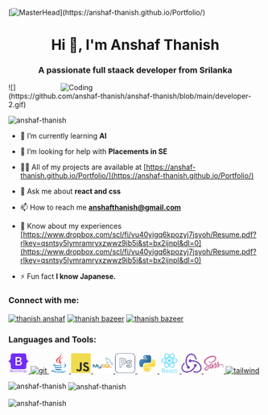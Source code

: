 [![MasterHead]([https://encrypted-tbn0.gstatic.com/images?q=tbn:ANd9GcS0XlWQdSfXoVTBQGNvlnf060Nkxdp47TIMAQ&s](https://www.shutterstock.com/image-vector/web-development-landing-page-people-260nw-1838445880.jpg))](https://anshaf-thanish.github.io/Portfolio/)
<h1 align="center">Hi 👋, I'm Anshaf Thanish</h1>
<h3 align="center">A passionate full staack developer from Srilanka</h3>
<img align="right" alt="Coding" width="400" src="[[https://cdn.dribbble.com/users/116207...](https://raj-rathod.github.io/rajesh-rathore/)](https://raj-rathod.github.io/rajesh-rathore/assets/images/developer.gif)">
![](https://github.com/anshaf-thanish/anshaf-thanish/blob/main/developer-2.gif)

<p align="left"> <img src="https://komarev.com/ghpvc/?username=anshaf-thanish&label=Profile%20views&color=0e75b6&style=flat" alt="anshaf-thanish" /> </p>

- 🌱 I’m currently learning **AI**

- 🤝 I’m looking for help with **Placements in SE**

- 👨‍💻 All of my projects are available at [https://anshaf-thanish.github.io/Portfolio/](https://anshaf-thanish.github.io/Portfolio/)

- 💬 Ask me about **react and css**

- 📫 How to reach me **anshafthanish@gmail.com**

- 📄 Know about my experiences [https://www.dropbox.com/scl/fi/vu40yigq6kpozyj7jsyoh/Resume.pdf?rlkey=qsntsy5lymramryxzwwz9ib5i&st=bx2ijnpl&dl=0](https://www.dropbox.com/scl/fi/vu40yigq6kpozyj7jsyoh/Resume.pdf?rlkey=qsntsy5lymramryxzwwz9ib5i&st=bx2ijnpl&dl=0)

- ⚡ Fun fact **I know Japanese.**

<h3 align="left">Connect with me:</h3>
<p align="left">
<a href="https://linkedin.com/in/thanish anshaf" target="blank"><img align="center" src="https://raw.githubusercontent.com/rahuldkjain/github-profile-readme-generator/master/src/images/icons/Social/linked-in-alt.svg" alt="thanish anshaf" height="30" width="40" /></a>
<a href="https://fb.com/thanish bazeer" target="blank"><img align="center" src="https://raw.githubusercontent.com/rahuldkjain/github-profile-readme-generator/master/src/images/icons/Social/facebook.svg" alt="thanish bazeer" height="30" width="40" /></a>
<a href="https://instagram.com/thanish bazeer" target="blank"><img align="center" src="https://raw.githubusercontent.com/rahuldkjain/github-profile-readme-generator/master/src/images/icons/Social/instagram.svg" alt="thanish bazeer" height="30" width="40" /></a>
</p>

<h3 align="left">Languages and Tools:</h3>
<p align="left"> <a href="https://getbootstrap.com" target="_blank" rel="noreferrer"> <img src="https://raw.githubusercontent.com/devicons/devicon/master/icons/bootstrap/bootstrap-plain-wordmark.svg" alt="bootstrap" width="40" height="40"/> </a> <a href="https://git-scm.com/" target="_blank" rel="noreferrer"> <img src="https://www.vectorlogo.zone/logos/git-scm/git-scm-icon.svg" alt="git" width="40" height="40"/> </a> <a href="https://www.java.com" target="_blank" rel="noreferrer"> <img src="https://raw.githubusercontent.com/devicons/devicon/master/icons/java/java-original.svg" alt="java" width="40" height="40"/> </a> <a href="https://developer.mozilla.org/en-US/docs/Web/JavaScript" target="_blank" rel="noreferrer"> <img src="https://raw.githubusercontent.com/devicons/devicon/master/icons/javascript/javascript-original.svg" alt="javascript" width="40" height="40"/> </a> <a href="https://www.mysql.com/" target="_blank" rel="noreferrer"> <img src="https://raw.githubusercontent.com/devicons/devicon/master/icons/mysql/mysql-original-wordmark.svg" alt="mysql" width="40" height="40"/> </a> <a href="https://www.photoshop.com/en" target="_blank" rel="noreferrer"> <img src="https://raw.githubusercontent.com/devicons/devicon/master/icons/photoshop/photoshop-line.svg" alt="photoshop" width="40" height="40"/> </a> <a href="https://www.python.org" target="_blank" rel="noreferrer"> <img src="https://raw.githubusercontent.com/devicons/devicon/master/icons/python/python-original.svg" alt="python" width="40" height="40"/> </a> <a href="https://reactjs.org/" target="_blank" rel="noreferrer"> <img src="https://raw.githubusercontent.com/devicons/devicon/master/icons/react/react-original-wordmark.svg" alt="react" width="40" height="40"/> </a> <a href="https://redux.js.org" target="_blank" rel="noreferrer"> <img src="https://raw.githubusercontent.com/devicons/devicon/master/icons/redux/redux-original.svg" alt="redux" width="40" height="40"/> </a> <a href="https://sass-lang.com" target="_blank" rel="noreferrer"> <img src="https://raw.githubusercontent.com/devicons/devicon/master/icons/sass/sass-original.svg" alt="sass" width="40" height="40"/> </a> <a href="https://tailwindcss.com/" target="_blank" rel="noreferrer"> <img src="https://www.vectorlogo.zone/logos/tailwindcss/tailwindcss-icon.svg" alt="tailwind" width="40" height="40"/> </a> </p>

<p><img align="left" src="https://github-readme-stats.vercel.app/api/top-langs?username=anshaf-thanish&show_icons=true&locale=en&layout=compact" alt="anshaf-thanish" /></p>

<p>&nbsp;<img align="center" src="https://github-readme-stats.vercel.app/api?username=anshaf-thanish&show_icons=true&locale=en" alt="anshaf-thanish" /></p>

<p><img align="center" src="https://github-readme-streak-stats.herokuapp.com/?user=anshaf-thanish&" alt="anshaf-thanish" /></p>
